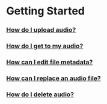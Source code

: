 # Getting Started

### [How do I upload audio?](how-do-i-upload-audio.md)

### [How do I get to my audio?](how-do-i-get-to-my-audio.md)

### [How can I edit file metadata?](how-can-i-edit-file-metadata.md)

### [How can I replace an audio file?](how-can-i-replace-an-audio-file.md)

### [How do I delete audio?](how-do-i-delete-audio.md)





